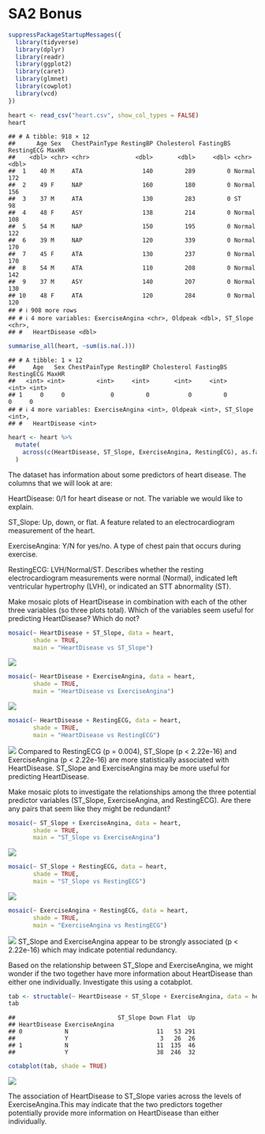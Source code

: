 SA2 Bonus
================

``` r
suppressPackageStartupMessages({
  library(tidyverse)
  library(dplyr)
  library(readr)
  library(ggplot2)
  library(caret)
  library(glmnet)
  library(cowplot)
  library(vcd)
})
```

``` r
heart <- read_csv("heart.csv", show_col_types = FALSE)
heart
```

    ## # A tibble: 918 × 12
    ##      Age Sex   ChestPainType RestingBP Cholesterol FastingBS RestingECG MaxHR
    ##    <dbl> <chr> <chr>             <dbl>       <dbl>     <dbl> <chr>      <dbl>
    ##  1    40 M     ATA                 140         289         0 Normal       172
    ##  2    49 F     NAP                 160         180         0 Normal       156
    ##  3    37 M     ATA                 130         283         0 ST            98
    ##  4    48 F     ASY                 138         214         0 Normal       108
    ##  5    54 M     NAP                 150         195         0 Normal       122
    ##  6    39 M     NAP                 120         339         0 Normal       170
    ##  7    45 F     ATA                 130         237         0 Normal       170
    ##  8    54 M     ATA                 110         208         0 Normal       142
    ##  9    37 M     ASY                 140         207         0 Normal       130
    ## 10    48 F     ATA                 120         284         0 Normal       120
    ## # ℹ 908 more rows
    ## # ℹ 4 more variables: ExerciseAngina <chr>, Oldpeak <dbl>, ST_Slope <chr>,
    ## #   HeartDisease <dbl>

``` r
summarise_all(heart, ~sum(is.na(.)))
```

    ## # A tibble: 1 × 12
    ##     Age   Sex ChestPainType RestingBP Cholesterol FastingBS RestingECG MaxHR
    ##   <int> <int>         <int>     <int>       <int>     <int>      <int> <int>
    ## 1     0     0             0         0           0         0          0     0
    ## # ℹ 4 more variables: ExerciseAngina <int>, Oldpeak <int>, ST_Slope <int>,
    ## #   HeartDisease <int>

``` r
heart <- heart %>%
  mutate(
    across(c(HeartDisease, ST_Slope, ExerciseAngina, RestingECG), as.factor)
  )
```

The dataset has information about some predictors of heart disease. The
columns that we will look at are:

HeartDisease: 0/1 for heart disease or not. The variable we would like
to explain.

ST_Slope: Up, down, or flat. A feature related to an electrocardiogram
measurement of the heart.

ExerciseAngina: Y/N for yes/no. A type of chest pain that occurs during
exercise.

RestingECG: LVH/Normal/ST. Describes whether the resting
electrocardiogram measurements were normal (Normal), indicated left
ventricular hypertrophy (LVH), or indicated an STT abnormality (ST).

Make mosaic plots of HeartDisease in combination with each of the other
three variables (so three plots total). Which of the variables seem
useful for predicting HeartDisease? Which do not?

``` r
mosaic(~ HeartDisease + ST_Slope, data = heart,
       shade = TRUE,
       main = "HeartDisease vs ST_Slope")
```

![](bonus_files/figure-gfm/unnamed-chunk-4-1.png)<!-- -->

``` r
mosaic(~ HeartDisease + ExerciseAngina, data = heart,
       shade = TRUE,
       main = "HeartDisease vs ExerciseAngina")
```

![](bonus_files/figure-gfm/unnamed-chunk-4-2.png)<!-- -->

``` r
mosaic(~ HeartDisease + RestingECG, data = heart,
       shade = TRUE,
       main = "HeartDisease vs RestingECG")
```

![](bonus_files/figure-gfm/unnamed-chunk-4-3.png)<!-- --> Compared to
RestingECG (p = 0.004), ST_Slope (p \< 2.22e-16) and ExerciseAngina (p
\< 2.22e-16) are more statistically associated with HeartDisease.
ST_Slope and ExerciseAngina may be more useful for predicting
HeartDisease.

Make mosaic plots to investigate the relationships among the three
potential predictor variables (ST_Slope, ExerciseAngina, and
RestingECG). Are there any pairs that seem like they might be redundant?

``` r
mosaic(~ ST_Slope + ExerciseAngina, data = heart,
       shade = TRUE,
       main = "ST_Slope vs ExerciseAngina")
```

![](bonus_files/figure-gfm/unnamed-chunk-5-1.png)<!-- -->

``` r
mosaic(~ ST_Slope + RestingECG, data = heart,
       shade = TRUE,
       main = "ST_Slope vs RestingECG")
```

![](bonus_files/figure-gfm/unnamed-chunk-5-2.png)<!-- -->

``` r
mosaic(~ ExerciseAngina + RestingECG, data = heart,
       shade = TRUE,
       main = "ExerciseAngina vs RestingECG")
```

![](bonus_files/figure-gfm/unnamed-chunk-5-3.png)<!-- --> ST_Slope and
ExerciseAngina appear to be strongly associated (p \< 2.22e-16) which
may indicate potential redundancy.

Based on the relationship between ST_Slope and ExerciseAngina, we might
wonder if the two together have more information about HeartDisease than
either one individually. Investigate this using a cotabplot.

``` r
tab <- structable(~ HeartDisease + ST_Slope + ExerciseAngina, data = heart)
tab
```

    ##                             ST_Slope Down Flat  Up
    ## HeartDisease ExerciseAngina                       
    ## 0            N                         11   53 291
    ##              Y                          3   26  26
    ## 1            N                         11  135  46
    ##              Y                         38  246  32

``` r
cotabplot(tab, shade = TRUE)
```

![](bonus_files/figure-gfm/unnamed-chunk-6-1.png)<!-- -->

The association of HeartDisease to ST_Slope varies across the levels of
ExerciseAngina.This may indicate that the two predictors together
potentially provide more information on HeartDisease than either
individually.
